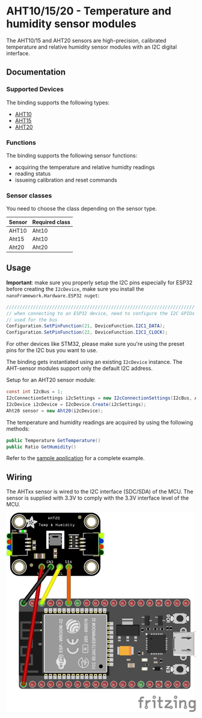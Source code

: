 ﻿# AHT10/15/20 - Temperature and humidity sensor modules

The AHT10/15 and AHT20 sensors are high-precision, calibrated temperature and relative humidity sensor modules with an I2C digital interface.

## Documentation

### Supported Devices

The binding supports the following types:

* [AHT10](http://www.aosong.com/en/products-40.html)
* [AHT15](http://www.aosong.com/en/products-45.html)
* [AHT20](http://www.aosong.com/en/products-32.html)

### Functions

The binding supports the following sensor functions:

* acquiring the temperature and relative humidty readings
* reading status
* issueing calibration and reset commands

### Sensor classes

You need to choose the class depending on the sensor type.

|Sensor|Required class|
|-----|---------------|
|AHT10|Aht10          |
|Aht15|Aht10          |
|Aht20|Aht20          |

## Usage

**Important**: make sure you properly setup the I2C pins especially for ESP32 before creating the `I2cDevice`, make sure you install the `nanoFramework.Hardware.ESP32 nuget`:

```csharp
//////////////////////////////////////////////////////////////////////
// when connecting to an ESP32 device, need to configure the I2C GPIOs
// used for the bus
Configuration.SetPinFunction(21, DeviceFunction.I2C1_DATA);
Configuration.SetPinFunction(22, DeviceFunction.I2C1_CLOCK);
```

For other devices like STM32, please make sure you're using the preset pins for the I2C bus you want to use.

The binding gets instantiated using an existing `I2cDevice` instance. The AHT-sensor modules support only the default I2C address.

Setup for an AHT20 sensor module:

```csharp
const int I2cBus = 1;
I2cConnectionSettings i2cSettings = new I2cConnectionSettings(I2cBus, Aht20.DefaultI2cAddress);
I2cDevice i2cDevice = I2cDevice.Create(i2cSettings);
Aht20 sensor = new Aht20(i2cDevice);
```

The temperature and humidity readings are acquired by using the following methods:

```csharp
public Temperature GetTemperature()
public Ratio GetHumidity()
```

Refer to the [sample application](https://github.com/dotnet/iot/tree/main/src/devices/Ahtxx/samples) for a complete example.

## Wiring

The AHTxx sensor is wired to the I2C interface (SDC/SDA) of the MCU. The sensor is supplied with 3.3V to comply with the 3.3V interface level of the MCU.

![Sample wiring](./Ahtxx_sample.png)
